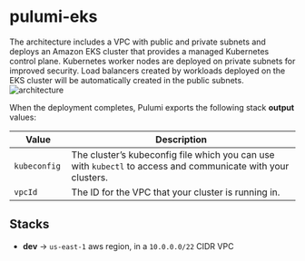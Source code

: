# pulumi-eks
The architecture includes a VPC with public and private subnets and deploys an Amazon EKS cluster that provides a managed Kubernetes control plane. Kubernetes worker nodes are deployed on private subnets for improved security. Load balancers created by workloads deployed on the EKS cluster will be automatically created in the public subnets.
![architecture](https://www.pulumi.com/templates/kubernetes/aws/architecture.png)

When the deployment completes, Pulumi exports the following stack **output** values:

| Value         | Description                                                                 |
|---------------|-----------------------------------------------------------------------------|
| `kubeconfig ` | The cluster’s kubeconfig file which you can use with `kubectl` to access and communicate with your clusters. |
| `vpcId`       | The ID for the VPC that your cluster is running in.                         |

## Stacks
- **dev** → `us-east-1` aws region, in a `10.0.0.0/22` CIDR VPC
